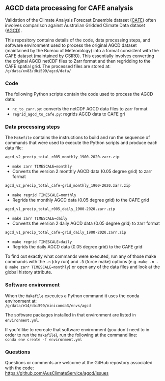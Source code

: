 ## AGCD data processing for CAFE analysis

Validation of the Climate Analysis Forecast Ensemble dataset
([CAFE](https://research.csiro.au/dfp/cafe-csiro-decadal-prediction-system/))
often involves comparison against
Australian Gridded Climate Data dataset
([AGCD](http://www.bom.gov.au/metadata/catalogue/19115/ANZCW0503900567)).

This repository contains details of the code, data processing steps,
and software environment used to process the original AGCD dataset
(maintained by the Bureau of Meteorology) into a format consistent
with the CAFE dataset (maintained by CSIRO).
This essentially involves converting the original AGCD netCDF files
to Zarr format and then regridding to the CAFE spatial grid.
The processed files are stored at:  
`/g/data/xv83/dbi599/agcd/data/`

### Code

The following Python scripts contain the code used to process the AGCD data:
- `nc_to_zarr.py`: converts the netCDF AGCD data files to zarr format 
- `regrid_agcd_to_cafe.py`: regrids AGCD data to CAFE gri

### Data processing steps

The `Makefile` contains the instructions to build and run the sequence of commands
that were used to execute the Python scripts and produce each data file:

`agcd_v2_precip_total_r005_monthly_1900-2020.zarr.zip`
- `make zarr TIMESCALE=monthly`
- Converts the version 2 monthly AGCD data (0.05 degree grid) to zarr format

`agcd_v2_precip_total_cafe-grid_monthly_1900-2020.zarr.zip`
- `make regrid TIMESCALE=monthly` 
- Regrids the monthly AGCD data (0.05 degree grid) to the CAFE grid

`agcd_v1_precip_total_r005_daily_1900-2020.zarr.zip`
- `make zarr TIMESCALE=daily`
- Converts the version 2 daily AGCD data (0.05 degree grid) to zarr format

`agcd_v1_precip_total_cafe-grid_daily_1900-2020.zarr.zip`
- `make regrid TIMESCALE=daily` 
- Regrids the daily AGCD data (0.05 degree grid) to the CAFE grid

To find out exactly what commands were executed,
run any of those make commands with the `-n` (dry run) and `-B` (force make)
options (e.g. `make -n -B make zarr TIMESCALE=monthly`)
or open any of the data files and look at the global history attribute.

### Software environment

When the `Makefile` executes a Python command it uses the conda environment
at:  
`/g/data/e14/dbi599/miniconda3/envs/agcd`

The software packages installed in that environment are listed in `environment.yml`.

If you'd like to recreate that software environment
(you don't need to in order to run the `Makefile`),
run the following at the command line:  
`conda env create -f environment.yml`

### Questions

Questions or comments are welcome at the GitHub repostory
associated with the code:  
https://github.com/AusClimateService/agcd/issues



